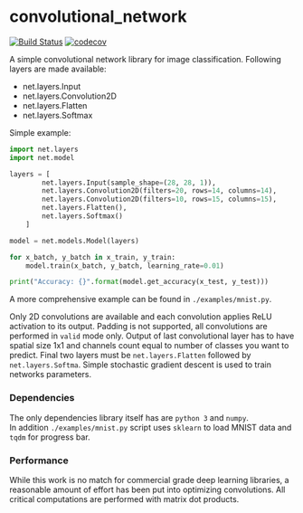 # convolutional_network

[![Build Status](https://travis-ci.org/PuchatekwSzortach/convolutional_network.png?branch=master)](https://travis-ci.org/PuchatekwSzortach/convolutional_network.png)
[![codecov](https://codecov.io/gh/PuchatekwSzortach/convolutional_network/branch/master/graph/badge.svg)](https://codecov.io/gh/PuchatekwSzortach/convolutional_network)

A simple convolutional network library for image classification. Following layers are made available:

- net.layers.Input
- net.layers.Convolution2D
- net.layers.Flatten
- net.layers.Softmax

Simple example:

```python
import net.layers
import net.model

layers = [
        net.layers.Input(sample_shape=(28, 28, 1)),
        net.layers.Convolution2D(filters=20, rows=14, columns=14),
        net.layers.Convolution2D(filters=10, rows=15, columns=15),
        net.layers.Flatten(),
        net.layers.Softmax()
    ]

model = net.models.Model(layers)

for x_batch, y_batch in x_train, y_train:
    model.train(x_batch, y_batch, learning_rate=0.01)

print("Accuracy: {}".format(model.get_accuracy(x_test, y_test)))
```

A more comprehensive example can be found in `./examples/mnist.py`.

Only 2D convolutions are available and each convolution applies ReLU activation to its output. Padding is not supported, all convolutions are performed in `valid` mode only. Output of last convolutional layer has to have spatial size 1x1 and channels count equal to number of classes you want to predict. Final two layers must be `net.layers.Flatten` followed by `net.layers.Softma`. Simple stochastic gradient descent is used to train networks parameters.

### Dependencies ###

The only dependencies library itself has are `python 3` and `numpy`.   
In addition `./examples/mnist.py` script uses `sklearn` to load MNIST data and `tqdm` for progress bar.

### Performance ###
While this work is no match for commercial grade deep learning libraries, a reasonable amount of effort has been put into optimizing convolutions. All critical computations are performed with matrix dot products.
